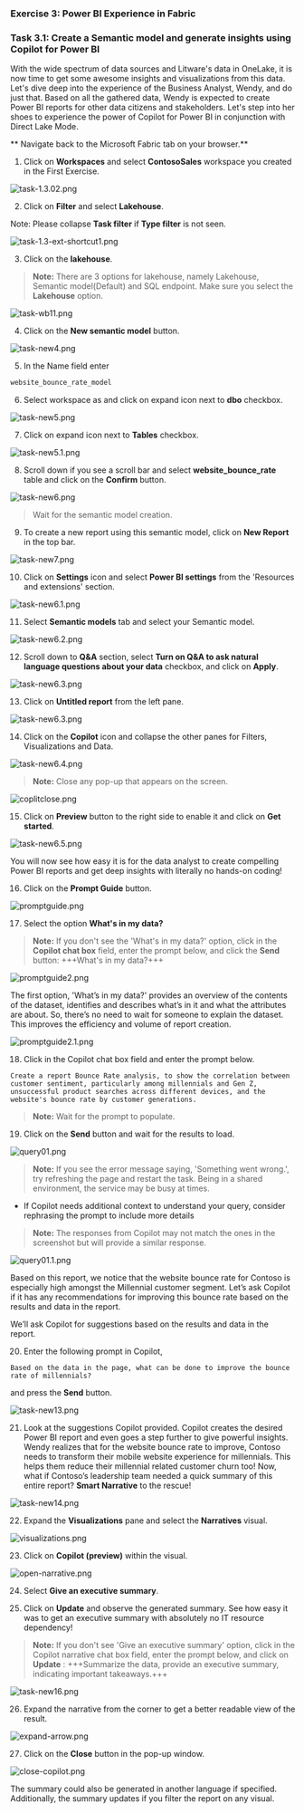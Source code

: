 ### Exercise 3: Power BI Experience in Fabric
 
### Task 3.1: Create a Semantic model and generate insights using Copilot for Power BI

With the wide spectrum of data sources and Litware's data in OneLake, it is now time to get some awesome insights and visualizations from this data. Let's dive deep into the experience of the Business Analyst, Wendy, and do just that. Based on all the gathered data, Wendy is expected to create Power BI reports for other data citizens and stakeholders. Let's step into her shoes to experience the power of Copilot for Power BI in conjunction with Direct Lake Mode.

** Navigate back to the Microsoft Fabric tab on your browser.**

1. Click on **Workspaces** and select **ContosoSales** workspace you created in the First Exercise.

![task-1.3.02.png](media/labMedia/task-1.3.02.png)

2. Click on **Filter** and select **Lakehouse**.

Note: Please collapse **Task filter** if **Type filter** is not seen.

![task-1.3-ext-shortcut1.png](media/labMedia/task-1.3-ext-shortcut1.png)

3. Click on the **lakehouse**.

>**Note:** There are 3 options for lakehouse, namely Lakehouse, Semantic model(Default) and SQL endpoint. Make sure you select the **Lakehouse** option.

![task-wb11.png](media/labMedia/task-wb11.png)

4. Click on the **New semantic model** button. 

![task-new4.png](media/labMedia/task-new4.png)

5. In the Name field enter 

```BASH
website_bounce_rate_model
```

6. Select workspace as <inject key= "WorkspaceName" enableCopy="false"/> and click on expand icon next to **dbo** checkbox.

![task-new5.png](media/labMedia/task-new5.png)

7. Click on expand icon next to **Tables** checkbox.

![task-new5.1.png](media/labMedia/task-new5.1.png)

8. Scroll down if you see a scroll bar and select **website_bounce_rate** table and click on the **Confirm** button. 

![task-new6.png](media/labMedia/task-new6.png)

>Wait for the semantic model creation.

9. To create a new report using this semantic model, click on **New Report** in the top bar.
 
![task-new7.png](media/labMedia/task-new7.png)

10. Click on **Settings** icon and select **Power BI settings** from the 'Resources and extensions' section.

![task-new6.1.png](media/labMedia/task-new6.1.png)

11. Select **Semantic models** tab and select your Semantic model.

![task-new6.2.png](media/labMedia/task-new6.2.png)

12. Scroll down to **Q&A** section, select **Turn on Q&A to ask natural language questions about your data** checkbox, and click on **Apply**.

![task-new6.3.png](media/labMedia/task-new6.3.png)

13. Click on **Untitled report** from the left pane.

![task-new6.3.png](media/labMedia/qna1.png)

14. Click on the **Copilot** icon and collapse the other panes for Filters, Visualizations and Data.

![task-new6.4.png](media/labMedia/task-new6.4.png)

>**Note:** Close any pop-up that appears on the screen.

![coplitclose.png](media/labMedia/coplitclose.png)

15. Click on **Preview** button to the right side to enable it and click on **Get started**.

![task-new6.5.png](media/labMedia/task-new6.5.png)

You will now see how easy it is for the data analyst to create compelling Power BI reports and get deep insights with literally no hands-on coding!
	
16. Click on the **Prompt Guide** button.

![promptguide.png](media/labMedia/promptguide.png)  

17. Select the option **What's in my data?**

> **Note:** If you don't see the 'What's in my data?' option, click in the **Copilot chat box** field, enter the prompt below, and click the **Send** button: 
+++What's in my data?+++

![promptguide2.png](media/labMedia/promptguide2.png)


The first option, 'What’s in my data?' provides an overview of the contents of the dataset, identifies and describes what’s in it and what the attributes are about. So, there’s no need to wait for someone to explain the dataset. This improves the efficiency and volume of report creation.

![promptguide2.1.png](media/labMedia/promptguide2.1.png)

18. Click in the Copilot chat box field and enter the prompt below.

```
Create a report Bounce Rate analysis, to show the correlation between customer sentiment, particularly among millennials and Gen Z, unsuccessful product searches across different devices, and the website's bounce rate by customer generations.  
```
>**Note:** Wait for the prompt to populate.

19. Click on the **Send** button and wait for the results to load. 

![query01.png](media/labMedia/query01.png)
	
>**Note:** If you see the error message saying, 'Something went wrong.', try refreshing the page and restart the task. Being in a shared environment, the service may be busy at times.
- If Copilot needs additional context to understand your query, consider rephrasing the prompt to include more details

>**Note:** The responses from Copilot may not match the ones in the screenshot but will provide a similar response.

![query01.1.png](media/labMedia/query01.1.png)


Based on this report, we notice that the website bounce rate for Contoso is especially high amongst the Millennial customer segment. Let’s ask Copilot if it has any recommendations for improving this bounce rate based on the results and data in the report.

We’ll ask Copilot for suggestions based on the results and data in the report. 

20. Enter the following prompt in Copilot, 

```
Based on the data in the page, what can be done to improve the bounce rate of millennials? 
```
and press the **Send** button.
	
![task-new13.png](media/labMedia/task-new13.png)
	
21. Look at the suggestions Copilot provided. Copilot creates the desired Power BI report and even goes a step further to give powerful insights. Wendy realizes that for the website bounce rate to improve, Contoso needs to transform their mobile website experience for millennials. This helps them reduce their millennial related customer churn too! Now, what if Contoso’s leadership team needed a quick summary of this entire report? **Smart Narrative** to the rescue! 
	
![task-new14.png](media/labMedia/task-new14.png)
	
22. Expand the **Visualizations** pane and select the **Narratives** visual. 

![visualizations.png](media/labMedia/visualizations.png)

23. Click on **Copilot (preview)** within the visual.

![open-narrative.png](media/labMedia/open-narrative.png)
	
24. Select **Give an executive summary**. 

25. Click on **Update** and observe the generated summary. See how easy it was to get an executive summary with absolutely no IT resource dependency!
 
> **Note:** If you don't see 'Give an executive summary' option, click in the Copilot narrative chat box field, enter the prompt below, and click on **Update** :
+++Summarize the data, provide an executive summary, indicating important takeaways.+++

![task-new16.png](media/labMedia/task-new16.png)

26. Expand the narrative from the corner to get a better readable view of the result.

![expand-arrow.png](media/labMedia/expand-arrow.png)

27. Click on the **Close** button in the pop-up window.

![close-copilot.png](media/labMedia/close-copilot.png)
	
The summary could also be generated in another language if specified. Additionally, the summary updates if you filter the report on any visual.
